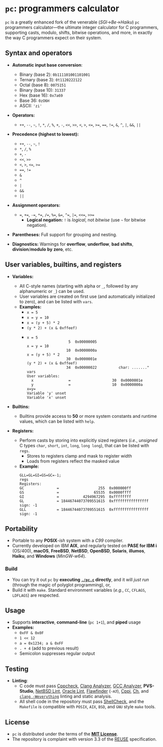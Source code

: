 <!-- vim: set nocp expandtab ft=markdown : -->
<!-- SPDX-License-Identifier: MIT -->
<!-- Copyright (c) 2025 Jeffrey H. Johnson -->
<!-- scspell-id: 498fb4ee-a43d-11f0-aae1-80ee73e9b8e7 -->
# `pc`: programmers calculator

`pc` is a greatly enhanced fork of the venerable (*SGI*→*Be*→*Haiku*)
`pc` programmers calculator—the ultimate integer calculator for C
programmers, supporting casts, modulo, shifts, bitwise operations, and
more, in exactly the way C programmers expect on their system.

## Syntax and operators

* **Automatic input base conversion**:
  * Binary (base 2): `0b111101001101001`
  * Ternary (base 3): `0t1120222122`
  * Octal (base 8): `0075151`
  * Binary (base 10): `31337`
  * Hex (base 16): `0x7a69`
  * Base 36: `0zO6H`
  * ASCII: `'zi'`

* **Operators:**
  * `++`, `--`, `~`, `!`, `*`, `/`, `%`, `+`, `-`, `<<`, `>>`, `<`, `>`,
    `<=`, `>=`, `==`, `!=`, `&`, `^`, `|`, `&&`, `||`

* **Precedence (highest to lowest):**
  * `++`, `--`, `~`, `!`
  * `*`, `/`, `%`
  * `+`, `-`
  * `<<`, `>>`
  * `<`, `>`, `<=`, `>=`
  * `==`, `!=`
  * `&`
  * `^`
  * `|`
  * `&&`
  * `||`

* **Assignment operators:**
  * `=`, `+=`, `-=`, `*=`, `/=`, `%=`, `&=`, `^=`, `|=`, `<<=`, `>>=`
    * **Logical negation:** `!` is *logical*, not *bitwise*
      (use `~` for bitwise negation).

* **Parentheses:** Full support for grouping and nesting.

* **Diagnostics:** Warnings for **overflow**, **underflow**,
  **bad shifts**, **division**/**modulo** **by** **zero**, etc.

## User variables, builtins, and registers

* **Variables:**
  * All C-style names (starting with alpha or `_`, followed by any
    alphanumeric or `_`) can be used.
  * User variables are created on first use
    (and automatically initialized to zero), and can be listed with `vars`.
  * **Examples:**
    * `x = 5`
    * `x = y = 10`
    * `x = (y + 5) * 2`
    * `(y * 2) + (x & 0xffeef)`
    * 
      ```
      x = 5
                         5  0x00000005
      x = y = 10
                        10  0x0000000a
      x = (y + 5) * 2
                        30  0x0000001e
      (y * 2) + (x & 0xffeef)
                        34  0x00000022          char: ......."
      vars
      User variables:
        x                =                   30  0x0000001e
        y                =                   10  0x0000000a
      x=y=
      Variable 'y' unset
      Variable 'x' unset
      ```

* **Builtins:**
  * Builtins provide access to **50** or more system constants and runtime
    values, which can be listed with `help`.

* **Registers:**
  * Perform casts by storing into explicitly sized registers
    (*i.e.*, *unsigned* C types `char`, `short`, `int`, `long`, `long long`),
    that can be listed with `regs`.
    * Stores to registers clamp and mask to register width
    * Loads from registers reflect the masked value
  * **Example:**
    ```
    GLL=GL=GI=GS=GC=-1;
    regs
    Registers:
    GC               =                  255  0x000000ff
    GS               =                65535  0x0000ffff
    GI               =           4294967295  0xffffffff
    GL               = 18446744073709551615  0xffffffffffffffff  sign: -1
    GLL              = 18446744073709551615  0xffffffffffffffff  sign: -1
    ```

## Portability

* Portable to any **POSIX**-*ish* system with a *C99* compiler.
* Currently developed on IBM **AIX**, and regularly tested on
  **PASE for IBM i** (OS/400), **macOS**, **FreeBSD**, **NetBSD**,
  **OpenBSD**, **Solaris**, **illumos**, **Haiku**, and
  **Windows** (*MinGW-w64*).

### Build

* You can try it out `pc` by **executing [`./pc.c`](pc.c) directly**,
  and it will *just run* (through the magic of polyglot programming), or,
* Build it with `make`.  Standard environment variables  (*e.g.*, `CC`,
  `CFLAGS`, `LDFLAGS`) are respected.

## Usage

* Supports **interactive**, **command-line** (`pc 1+1`), and **piped** usage
* **Examples:**
  * `0xFF & 0x0F`
  * `1 << 12`
  * `a = 0x1234; a & 0xFF`
  * `. + 4` (add to previous result)
  * Semicolon suppresses regular output

## Testing

* **Linting**:
  * C code must pass [Cppcheck](https://cppcheck.sourceforge.io/), [Clang Analyzer](https://clang-analyzer.llvm.org/), [GCC Analyzer](https://gcc.gnu.org/onlinedocs/gcc/Static-Analyzer-Options.html),
    **PVS-Studio**, [NetBSD Lint](https://man.netbsd.org/lint.1), [Oracle Lint](https://www.oracle.com/application-development/developerstudio/), [Flawfinder](https://dwheeler.com/flawfinder/) (*`-m3`*),
    [Cppi](https://www.gnu.org/software/cppi/), [Ch](https://www.softintegration.com/), and [`clang -Weverything`](.lint.sh) linting and static analysis.
  * All shell code in the repository must pass [ShellCheck](https://www.shellcheck.net/), and the
    `Makefile` is compatible with `POSIX`, `AIX`, `BSD`, and `GNU` style
    `make` tools.

## License

* `pc` is distributed under the terms of the [**MIT License**](LICENSE).
* The repository is complaint with version 3.3 of the [REUSE](https://reuse.software/) specification.
